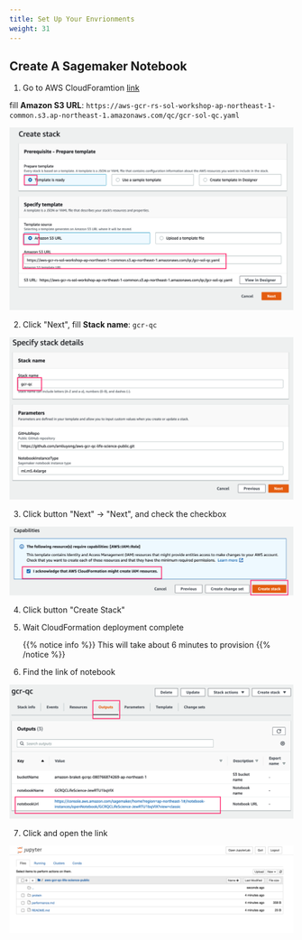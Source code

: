 ```yaml
---
title: Set Up Your Envrionments
weight: 31
---
```


## Create A Sagemaker Notebook

1. Go to AWS CloudForamtion [link](https://ap-northeast-1.console.aws.amazon.com/cloudformation/home?region=ap-northeast-1#/stacks/create/template)

fill **Amazon S3 URL**: `https://aws-gcr-rs-sol-workshop-ap-northeast-1-common.s3.ap-northeast-1.amazonaws.com/qc/gcr-sol-qc.yaml`


 ![CloudForamtion Create](/images/qc-setup-cf-s3url.png)


2. Click "Next", fill **Stack name**: `gcr-qc`

 ![CloudForamtion Name](/images/qc-cf-name.png)


3. Click button "Next" -> "Next", and check the checkbox

 ![CloudForamtion checkbox](/images/qc-cf-checkbox.png)

4. Click button "Create Stack"


5. Wait CloudFormation deployment complete
   
   {{% notice info %}}
   This will take about 6 minutes to provision
   {{% /notice %}} 

6. Find the link of notebook

 ![CloudForamtion output](/images/qc-cf-nblink.png)

7. Click and open the link

 ![Notebook](/images/qc-notebook.png)
 
